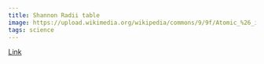 ```yaml
---
title: Shannon Radii table
image: https://upload.wikimedia.org/wikipedia/commons/9/9f/Atomic_%26_ionic_radii.svg
tags: science
---
```




  [Link](http://abulafia.mt.ic.ac.uk/shannon/ptable.php)

